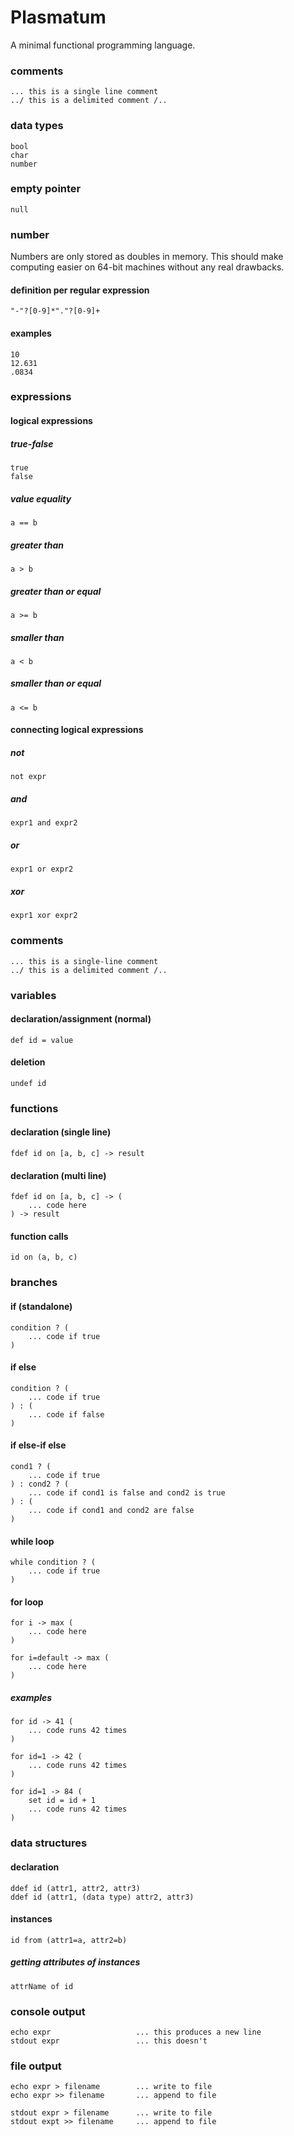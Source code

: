# Plasmatum
A minimal functional programming language.

### comments
```
... this is a single line comment
../ this is a delimited comment /..
```

### data types
```
bool
char
number
```

### empty pointer
```
null
```
### number
Numbers are only stored as doubles in memory. This should make computing easier on 64-bit machines without any real drawbacks.
#### definition per regular expression
```
"-"?[0-9]*"."?[0-9]+
```
#### examples
```
10
12.631
.0834
```
### expressions
#### logical expressions
##### true-false
```
true
false
```
##### value equality
```
a == b
```
##### greater than
```
a > b
```
##### greater than or equal
```
a >= b
```
##### smaller than
```
a < b
```
##### smaller than or equal
```
a <= b
```

#### connecting logical expressions
##### not
```
not expr
```
##### and
```
expr1 and expr2
```
##### or
```
expr1 or expr2
```
##### xor
```
expr1 xor expr2
```

### comments
```
... this is a single-line comment
../ this is a delimited comment /..
```
### variables
#### declaration/assignment (normal)
```
def id = value
```
#### deletion
```
undef id
```

### functions
#### declaration (single line)
```
fdef id on [a, b, c] -> result
```
#### declaration (multi line)
```
fdef id on [a, b, c] -> (
    ... code here
) -> result
```
#### function calls
```
id on (a, b, c)
```

### branches
#### if (standalone)
```
condition ? (
    ... code if true
)
```
#### if else
```
condition ? (
    ... code if true
) : (
    ... code if false
)
```
#### if else-if else
```
cond1 ? (
    ... code if true
) : cond2 ? (
    ... code if cond1 is false and cond2 is true
) : (
    ... code if cond1 and cond2 are false
)
```
#### while loop
```
while condition ? (
    ... code if true
)
```

#### for loop
```
for i -> max (
    ... code here
)
```
```
for i=default -> max (
    ... code here
)
```
##### examples
```
for id -> 41 (
    ... code runs 42 times
)

for id=1 -> 42 (
    ... code runs 42 times
)

for id=1 -> 84 (
    set id = id + 1
    ... code runs 42 times
)
```

### data structures
#### declaration
```
ddef id (attr1, attr2, attr3)
ddef id (attr1, (data type) attr2, attr3)
```
#### instances
```
id from (attr1=a, attr2=b)
```
##### getting attributes of instances
```
attrName of id
```

### console output
```
echo expr                   ... this produces a new line
stdout expr                 ... this doesn't
```

### file output
```
echo expr > filename        ... write to file
echo expr >> filename       ... append to file

stdout expr > filename      ... write to file
stdout expt >> filename     ... append to file
```